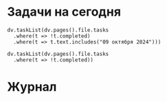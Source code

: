 # Задачи на сегодня

```dataviewjs
dv.taskList(dv.pages().file.tasks 
  .where(t => !t.completed)
  .where(t => t.text.includes("09 октября 2024")))
```

```dataviewjs
dv.taskList(dv.pages().file.tasks 
  .where(t => !t.completed))
```
# Журнал
